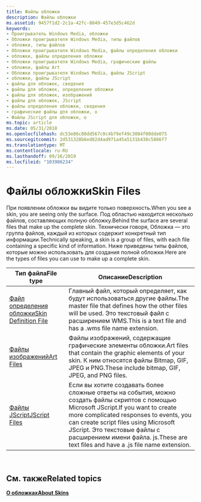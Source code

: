 ```yaml
---
title: Файлы обложки
description: Файлы обложки
ms.assetid: 9457f1d2-2c1a-42fc-8049-457e3d5c462d
keywords:
- Проигрыватель Windows Media, обложки
- Обложки проигрывателя Windows Media, типы файлов
- обложки, типы файлов
- Обложки проигрывателя Windows Media, файлы определения обложки
- обложки, файлы определения обложки
- Обложки проигрывателя Windows Media, графические файлы
- обложки, файлы Art
- Обложки проигрывателя Windows Media, файлы JScript
- обложки, файлы JScript
- файлы для обложек, сведения
- файлы для обложек, определение обложки
- файлы для обложек, изображений
- файлы для обложек, JScript
- файлы определения обложки, сведения
- графические файлы для обложки, о
- Файлы JScript для обложки, о
ms.topic: article
ms.date: 05/31/2018
ms.openlocfilehash: dc53e86c80dd567c0c4b79ef49c3084f00dde075
ms.sourcegitcommit: 2d531328b6ed82d4ad971a45a5131b430c5866f7
ms.translationtype: MT
ms.contentlocale: ru-RU
ms.lasthandoff: 09/16/2019
ms.locfileid: "103986234"
---
```

# <a name="skin-files"></a><span data-ttu-id="50afb-119">Файлы обложки</span><span class="sxs-lookup"><span data-stu-id="50afb-119">Skin Files</span></span>

<span data-ttu-id="50afb-120">При появлении обложки вы видите только поверхность.</span><span class="sxs-lookup"><span data-stu-id="50afb-120">When you see a skin, you are seeing only the surface.</span></span> <span data-ttu-id="50afb-121">Под областью находится несколько файлов, составляющих полную обложку.</span><span class="sxs-lookup"><span data-stu-id="50afb-121">Behind the surface are several files that make up the complete skin.</span></span> <span data-ttu-id="50afb-122">Технически говоря, Обложка — это группа файлов, каждый из которых содержит конкретный тип информации.</span><span class="sxs-lookup"><span data-stu-id="50afb-122">Technically speaking, a skin is a group of files, with each file containing a specific kind of information.</span></span> <span data-ttu-id="50afb-123">Ниже приведены типы файлов, которые можно использовать для создания полной обложки.</span><span class="sxs-lookup"><span data-stu-id="50afb-123">Here are the types of files you can use to make up a complete skin.</span></span>



| <span data-ttu-id="50afb-124">Тип файла</span><span class="sxs-lookup"><span data-stu-id="50afb-124">File type</span></span>                                        | <span data-ttu-id="50afb-125">Описание</span><span class="sxs-lookup"><span data-stu-id="50afb-125">Description</span></span>                                                                                                                                                               |
|--------------------------------------------------|---------------------------------------------------------------------------------------------------------------------------------------------------------------------------|
| [<span data-ttu-id="50afb-126">Файл определения обложки</span><span class="sxs-lookup"><span data-stu-id="50afb-126">Skin Definition File</span></span>](skin-definition-file.md) | <span data-ttu-id="50afb-127">Главный файл, который определяет, как будут использоваться другие файлы.</span><span class="sxs-lookup"><span data-stu-id="50afb-127">The master file that defines how the other files will be used.</span></span> <span data-ttu-id="50afb-128">Это текстовый файл с расширением WMS.</span><span class="sxs-lookup"><span data-stu-id="50afb-128">This is a text file and has a .wms file name extension.</span></span>                                                    |
| [<span data-ttu-id="50afb-129">Файлы изображений</span><span class="sxs-lookup"><span data-stu-id="50afb-129">Art Files</span></span>](art-files.md)                       | <span data-ttu-id="50afb-130">Файлы изображений, содержащие графические элементы обложки.</span><span class="sxs-lookup"><span data-stu-id="50afb-130">Art files that contain the graphic elements of your skin.</span></span> <span data-ttu-id="50afb-131">К ним относятся файлы Bitmap, GIF, JPEG и PNG.</span><span class="sxs-lookup"><span data-stu-id="50afb-131">These include bitmap, GIF, JPEG, and PNG files.</span></span>                                                                 |
| [<span data-ttu-id="50afb-132">Файлы JScript</span><span class="sxs-lookup"><span data-stu-id="50afb-132">JScript Files</span></span>](jscript-files.md)               | <span data-ttu-id="50afb-133">Если вы хотите создавать более сложные ответы на события, можно создать файлы скриптов с помощью Microsoft JScript.</span><span class="sxs-lookup"><span data-stu-id="50afb-133">If you want to create more complicated responses to events, you can create script files using Microsoft JScript.</span></span> <span data-ttu-id="50afb-134">Это текстовые файлы с расширением имени файла. js.</span><span class="sxs-lookup"><span data-stu-id="50afb-134">These are text files and have a .js file name extension.</span></span> |



 

## <a name="related-topics"></a><span data-ttu-id="50afb-135">См. также</span><span class="sxs-lookup"><span data-stu-id="50afb-135">Related topics</span></span>

<dl> <dt>

[<span data-ttu-id="50afb-136">**О обложках**</span><span class="sxs-lookup"><span data-stu-id="50afb-136">**About Skins**</span></span>](about-skins.md)
</dt> </dl>

 

 




